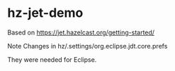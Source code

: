 # hz-jet-demo

Based on https://jet.hazelcast.org/getting-started/
 

Note Changes in hz/.settings/org.eclipse.jdt.core.prefs

They were needed for Eclipse.

